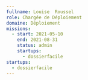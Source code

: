 ```yaml
---
fullname: Louise  Roussel
role: Chargée de Déploiement
domaine: Déploiement
missions:
  - start: 2021-05-10
    end: 2021-08-31
    status: admin
    startups:
      - dossierfacile
startups:
  - dossierfacile
---
```

